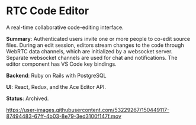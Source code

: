 

# RTC Code Editor

A real-time collaborative code-editing interface.

**Summary**: Authenticated users invite one or more people to co-edit source files. During an edit session, editors stream changes to the code through WebRTC data channels, which are initialized by a websocket server. Separate websocket channels are used for chat and notifications. The editor component has VS Code key bindings.

**Backend**: Ruby on Rails with PostgreSQL

**UI**: React, Redux, and the Ace Editor API.

**Status**: Archived.



https://user-images.githubusercontent.com/53229267/150449117-87494483-67ff-4b03-8e79-3ed3100f147f.mov


